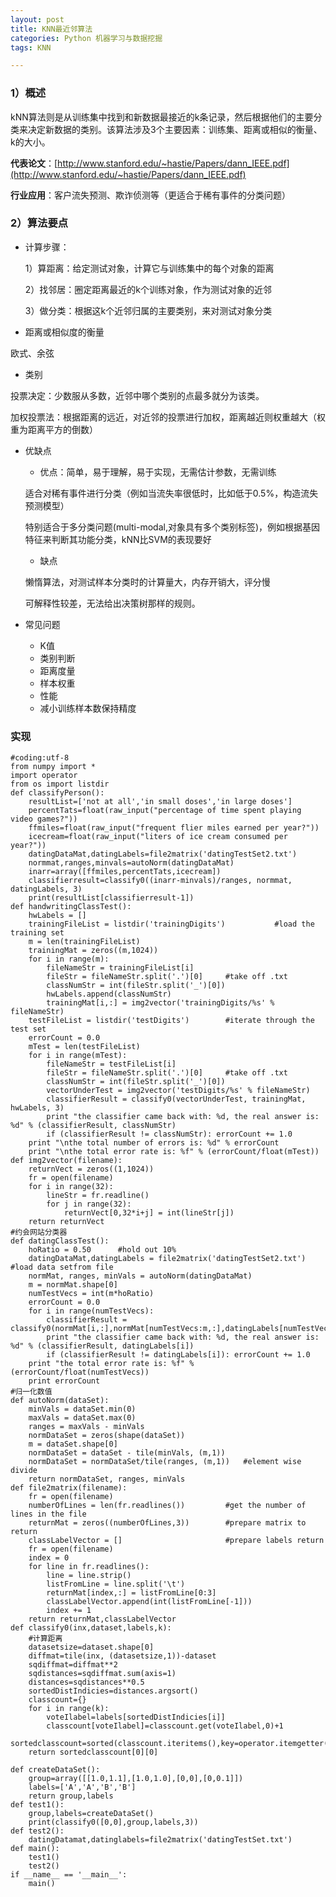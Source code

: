 ```yaml
---
layout: post
title: KNN最近邻算法
categories: Python 机器学习与数据挖掘
tags: KNN

---
```


### 1）概述 ###

kNN算法则是从训练集中找到和新数据最接近的k条记录，然后根据他们的主要分类来决定新数据的类别。该算法涉及3个主要因素：训练集、距离或相似的衡量、k的大小。

**代表论文**：[http://www.stanford.edu/~hastie/Papers/dann_IEEE.pdf](http://www.stanford.edu/~hastie/Papers/dann_IEEE.pdf)

**行业应用**：客户流失预测、欺诈侦测等（更适合于稀有事件的分类问题）

### 2）算法要点 ###

- 计算步骤：


    1）算距离：给定测试对象，计算它与训练集中的每个对象的距离

    2）找邻居：圈定距离最近的k个训练对象，作为测试对象的近邻

    3）做分类：根据这k个近邻归属的主要类别，来对测试对象分类

- 距离或相似度的衡量

欧式、余弦

- 类别

投票决定：少数服从多数，近邻中哪个类别的点最多就分为该类。

加权投票法：根据距离的远近，对近邻的投票进行加权，距离越近则权重越大（权重为距离平方的倒数）

- 优缺点

	- 优点：简单，易于理解，易于实现，无需估计参数，无需训练

	适合对稀有事件进行分类（例如当流失率很低时，比如低于0.5%，构造流失预测模型）

	特别适合于多分类问题(multi-modal,对象具有多个类别标签)，例如根据基因特征来判断其功能分类，kNN比SVM的表现要好

	- 缺点

	懒惰算法，对测试样本分类时的计算量大，内存开销大，评分慢

	可解释性较差，无法给出决策树那样的规则。

- 常见问题
	- K值
	- 类别判断
	- 距离度量
	- 样本权重
	- 性能
	- 减小训练样本数保持精度 



### 实现 ###

	#coding:utf-8
	from numpy import *
	import operator
	from os import listdir
	def classifyPerson():
		resultList=['not at all','in small doses','in large doses']
		percentTats=float(raw_input("percentage of time spent playing video games?"))
		ffmiles=float(raw_input("frequent flier miles earned per year?"))
		icecream=float(raw_input("liters of ice cream consumed per year?"))
		datingDataMat,datingLabels=file2matrix('datingTestSet2.txt')
		normmat,ranges,minvals=autoNorm(datingDataMat)
		inarr=array([ffmiles,percentTats,icecream])
		classifierresult=classify0((inarr-minvals)/ranges, normmat, datingLabels, 3)
		print(resultList[classifierresult-1])
	def handwritingClassTest():
	    hwLabels = []
	    trainingFileList = listdir('trainingDigits')           #load the training set
	    m = len(trainingFileList)
	    trainingMat = zeros((m,1024))
	    for i in range(m):
	        fileNameStr = trainingFileList[i]
	        fileStr = fileNameStr.split('.')[0]     #take off .txt
	        classNumStr = int(fileStr.split('_')[0])
	        hwLabels.append(classNumStr)
	        trainingMat[i,:] = img2vector('trainingDigits/%s' % fileNameStr)
	    testFileList = listdir('testDigits')        #iterate through the test set
	    errorCount = 0.0
	    mTest = len(testFileList)
	    for i in range(mTest):
	        fileNameStr = testFileList[i]
	        fileStr = fileNameStr.split('.')[0]     #take off .txt
	        classNumStr = int(fileStr.split('_')[0])
	        vectorUnderTest = img2vector('testDigits/%s' % fileNameStr)
	        classifierResult = classify0(vectorUnderTest, trainingMat, hwLabels, 3)
	        print "the classifier came back with: %d, the real answer is: %d" % (classifierResult, classNumStr)
	        if (classifierResult != classNumStr): errorCount += 1.0
	    print "\nthe total number of errors is: %d" % errorCount
	    print "\nthe total error rate is: %f" % (errorCount/float(mTest))
	def img2vector(filename):
	    returnVect = zeros((1,1024))
	    fr = open(filename)
	    for i in range(32):
	        lineStr = fr.readline()
	        for j in range(32):
	            returnVect[0,32*i+j] = int(lineStr[j])
	    return returnVect
	#约会网站分类器
	def datingClassTest():
	    hoRatio = 0.50      #hold out 10%
	    datingDataMat,datingLabels = file2matrix('datingTestSet2.txt')       #load data setfrom file
	    normMat, ranges, minVals = autoNorm(datingDataMat)
	    m = normMat.shape[0]
	    numTestVecs = int(m*hoRatio)
	    errorCount = 0.0
	    for i in range(numTestVecs):
	        classifierResult = classify0(normMat[i,:],normMat[numTestVecs:m,:],datingLabels[numTestVecs:m],3)
	        print "the classifier came back with: %d, the real answer is: %d" % (classifierResult, datingLabels[i])
	        if (classifierResult != datingLabels[i]): errorCount += 1.0
	    print "the total error rate is: %f" % (errorCount/float(numTestVecs))
	    print errorCount
	#归一化数值
	def autoNorm(dataSet):
	    minVals = dataSet.min(0)
	    maxVals = dataSet.max(0)
	    ranges = maxVals - minVals
	    normDataSet = zeros(shape(dataSet))
	    m = dataSet.shape[0]
	    normDataSet = dataSet - tile(minVals, (m,1))
	    normDataSet = normDataSet/tile(ranges, (m,1))   #element wise divide
	    return normDataSet, ranges, minVals
	def file2matrix(filename):
	    fr = open(filename)
	    numberOfLines = len(fr.readlines())         #get the number of lines in the file
	    returnMat = zeros((numberOfLines,3))        #prepare matrix to return
	    classLabelVector = []                       #prepare labels return   
	    fr = open(filename)
	    index = 0
	    for line in fr.readlines():
	        line = line.strip()
	        listFromLine = line.split('\t')
	        returnMat[index,:] = listFromLine[0:3]
	        classLabelVector.append(int(listFromLine[-1]))
	        index += 1
	    return returnMat,classLabelVector
	def classify0(inx,dataset,labels,k):
		#计算距离
		datasetsize=dataset.shape[0]
		diffmat=tile(inx, (datasetsize,1))-dataset
		sqdiffmat=diffmat**2
		sqdistances=sqdiffmat.sum(axis=1)
		distances=sqdistances**0.5
		sortedDistIndicies=distances.argsort()
		classcount={}
		for i in range(k):
			voteIlabel=labels[sortedDistIndicies[i]]
			classcount[voteIlabel]=classcount.get(voteIlabel,0)+1
		sortedclasscount=sorted(classcount.iteritems(),key=operator.itemgetter(1),reverse=True)
		return sortedclasscount[0][0]
	
	def createDataSet():
		group=array([[1.0,1.1],[1.0,1.0],[0,0],[0,0.1]])
		labels=['A','A','B','B']
		return group,labels
	def test1():
		group,labels=createDataSet()
		print(classify0([0,0],group,labels,3))
	def test2():
		datingDatamat,datinglabels=file2matrix('datingTestSet.txt')
	def main():
		test1()
		test2()
	if __name__ == '__main__':
		main()